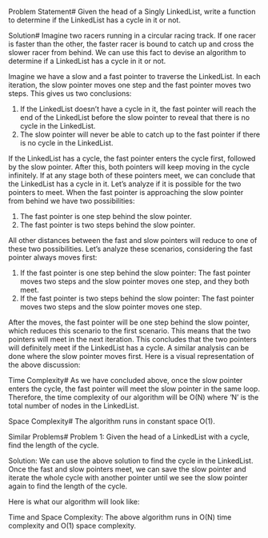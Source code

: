 Problem Statement#
Given the head of a Singly LinkedList, write a function to determine if the LinkedList has a cycle in it or not.

Solution#
Imagine two racers running in a circular racing track. If one racer is faster than the other, 
the faster racer is bound to catch up and cross the slower racer from behind. 
We can use this fact to devise an algorithm to determine if a LinkedList has a cycle in it or not.

Imagine we have a slow and a fast pointer to traverse the LinkedList. 
In each iteration, the slow pointer moves one step and the fast pointer moves two steps. 
This gives us two conclusions:

1. If the LinkedList doesn’t have a cycle in it, 
the fast pointer will reach the end of the LinkedList before the slow pointer to reveal that there is no cycle in the LinkedList.
2. The slow pointer will never be able to catch up to the fast pointer if there is no cycle in the LinkedList.

If the LinkedList has a cycle, the fast pointer enters the cycle first, followed by the slow pointer. 
After this, both pointers will keep moving in the cycle infinitely. 
If at any stage both of these pointers meet, we can conclude that the LinkedList has a cycle in it. 
Let’s analyze if it is possible for the two pointers to meet. When the fast pointer is approaching the slow pointer from behind we have two possibilities:

1. The fast pointer is one step behind the slow pointer.
2. The fast pointer is two steps behind the slow pointer.

All other distances between the fast and slow pointers will reduce to one of these two possibilities. 
Let’s analyze these scenarios, considering the fast pointer always moves first:

1. If the fast pointer is one step behind the slow pointer: The fast pointer moves two steps and the slow pointer moves one step, and they both meet.
2. If the fast pointer is two steps behind the slow pointer: The fast pointer moves two steps and the slow pointer moves one step. 

After the moves, the fast pointer will be one step behind the slow pointer, which reduces this scenario to the first scenario. 
This means that the two pointers will meet in the next iteration.
This concludes that the two pointers will definitely meet if the LinkedList has a cycle. 
A similar analysis can be done where the slow pointer moves first. Here is a visual representation of the above discussion:

Time Complexity#
As we have concluded above, once the slow pointer enters the cycle, 
the fast pointer will meet the slow pointer in the same loop. 
Therefore, the time complexity of our algorithm will be O(N) where ‘N’ is the total number of nodes in the LinkedList.

Space Complexity#
The algorithm runs in constant space O(1).

Similar Problems#
Problem 1: Given the head of a LinkedList with a cycle, find the length of the cycle.

Solution: We can use the above solution to find the cycle in the LinkedList. 
Once the fast and slow pointers meet, 
we can save the slow pointer and iterate the whole cycle with another pointer until we see the slow pointer again to find the length of the cycle.

Here is what our algorithm will look like:

Time and Space Complexity: The above algorithm runs in O(N) time complexity and O(1) space complexity.